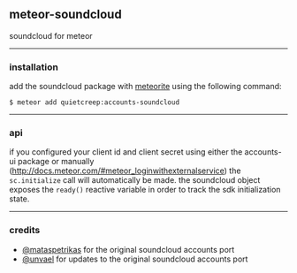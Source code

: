 ## meteor-soundcloud

soundcloud for meteor


-----


### installation
add the soundcloud package with [meteorite](https://github.com/oortcloud/meteorite/) using the following command:

    $ meteor add quietcreep:accounts-soundcloud


-----


### api

if you configured your client id and client secret using either the accounts-ui package or manually (http://docs.meteor.com/#meteor_loginwithexternalservice) the `sc.initialize` call will automatically be made. the soundcloud object exposes the `ready()` reactive variable in order to track the sdk initialization state.


-----


### credits
* [@mataspetrikas](https://github.com/mataspetrikas) for the original soundcloud accounts port
* [@unvael](https://github.com/unvael) for updates to the original soundcloud accounts port
